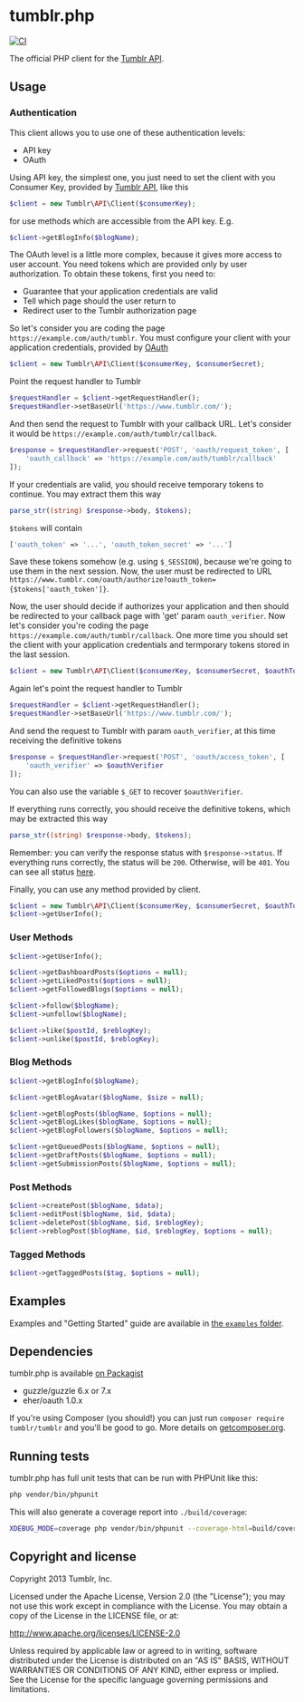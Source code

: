 # tumblr.php

[![CI](https://github.com/tumblr/tumblr.php/actions/workflows/ci.yaml/badge.svg)](https://github.com/tumblr/tumblr.php/actions/workflows/ci.yaml)

The official PHP client for the [Tumblr API](https://www.tumblr.com/docs/en/api/v2).

## Usage

### Authentication

This client allows you to use one of these authentication levels:

- API key
- OAuth

Using API key, the simplest one, you just need to set the client with you Consumer Key, provided by [Tumblr API](https://www.tumblr.com/oauth/apps), like this
``` php
$client = new Tumblr\API\Client($consumerKey);
```
for use methods which are accessible from the API key. E.g.
``` php
$client->getBlogInfo($blogName);
```
The OAuth level is a little more complex, because it gives more access to user account. You need tokens which are provided only by user authorization. To obtain these tokens, first you need to:

- Guarantee that your application credentials are valid
- Tell which page should the user return to
- Redirect user to the Tumblr authorization page

So let's consider you are coding the page `https://example.com/auth/tumblr`. You must configure your client with your application credentials, provided by [OAuth](https://www.tumblr.com/oauth/apps)
``` php
$client = new Tumblr\API\Client($consumerKey, $consumerSecret);
```
Point the request handler to Tumblr
``` php
$requestHandler = $client->getRequestHandler();
$requestHandler->setBaseUrl('https://www.tumblr.com/');
```
And then send the request to Tumblr with your callback URL. Let's consider it would be `https://example.com/auth/tumblr/callback`.
``` php
$response = $requestHandler->request('POST', 'oauth/request_token', [
    'oauth_callback' => 'https://example.com/auth/tumblr/callback'
]);
```
If your credentials are valid, you should receive temporary tokens to continue. You may extract them this way
``` php
parse_str((string) $response->body, $tokens);
```
`$tokens` will contain
``` php
['oauth_token' => '...', 'oauth_token_secret' => '...']
```
Save these tokens somehow (e.g. using `$_SESSION`), because we're going to use them in the next session. Now, the user must be redirected to URL `https://www.tumblr.com/oauth/authorize?oauth_token={$tokens['oauth_token']}`.

Now, the user should decide if authorizes your application and then should be redirected to your callback page with 'get' param `oauth_verifier`. Now let's consider you're coding the page `https://example.com/auth/tumblr/callback`. One more time you should set the client with your application credentials and termporary tokens stored in the last session.
``` php
$client = new Tumblr\API\Client($consumerKey, $consumerSecret, $oauthToken, $oauthTokenSecret);
```
Again let's point the request handler to Tumblr
``` php
$requestHandler = $client->getRequestHandler();
$requestHandler->setBaseUrl('https://www.tumblr.com/');
```
And send the request to Tumblr with param `oauth_verifier`, at this time receiving the definitive tokens
``` php
$response = $requestHandler->request('POST', 'oauth/access_token', [
    'oauth_verifier' => $oauthVerifier
]);
```
You can also use the variable `$_GET` to recover `$oauthVerifier`.

If everything runs correctly, you should receive the definitive tokens, which may be extracted this way
``` php
parse_str((string) $response->body, $tokens);
```
Remember: you can verify the response status with `$response->status`. If everything runs correctly, the status will be `200`. Otherwise, will be `401`. You can see all status [here](http://www.w3.org/Protocols/rfc2616/rfc2616-sec10.html).

Finally, you can use any method provided by client.
``` php
$client = new Tumblr\API\Client($consumerKey, $consumerSecret, $oauthToken, $oauthTokenSecret);
$client->getUserInfo();
```

### User Methods

``` php
$client->getUserInfo();

$client->getDashboardPosts($options = null);
$client->getLikedPosts($options = null);
$client->getFollowedBlogs($options = null);

$client->follow($blogName);
$client->unfollow($blogName);

$client->like($postId, $reblogKey);
$client->unlike($postId, $reblogKey);
```

### Blog Methods

``` php
$client->getBlogInfo($blogName);

$client->getBlogAvatar($blogName, $size = null);

$client->getBlogPosts($blogName, $options = null);
$client->getBlogLikes($blogName, $options = null);
$client->getBlogFollowers($blogName, $options = null);

$client->getQueuedPosts($blogName, $options = null);
$client->getDraftPosts($blogName, $options = null);
$client->getSubmissionPosts($blogName, $options = null);
```

### Post Methods

``` php
$client->createPost($blogName, $data);
$client->editPost($blogName, $id, $data);
$client->deletePost($blogName, $id, $reblogKey);
$client->reblogPost($blogName, $id, $reblogKey, $options = null);
```

### Tagged Methods

``` php
$client->getTaggedPosts($tag, $options = null);
```

## Examples

Examples and "Getting Started" guide are available in [the `examples` folder](examples). 

## Dependencies

tumblr.php is available [on Packagist](https://packagist.org/packages/tumblr/tumblr)

* guzzle/guzzle 6.x or 7.x
* eher/oauth 1.0.x

If you're using Composer (you should!) you can just run `composer require tumblr/tumblr` and you'll be good to go.
More details on [getcomposer.org](https://getcomposer.org/).

## Running tests

tumblr.php has full unit tests that can be run with PHPUnit like this:

``` bash
php vendor/bin/phpunit
```

This will also generate a coverage report into `./build/coverage`:

```bash
XDEBUG_MODE=coverage php vendor/bin/phpunit --coverage-html=build/coverage
```

## Copyright and license

Copyright 2013 Tumblr, Inc.

Licensed under the Apache License, Version 2.0 (the "License"); you may not
use this work except in compliance with the License. You may obtain a copy of
the License in the LICENSE file, or at:

http://www.apache.org/licenses/LICENSE-2.0

Unless required by applicable law or agreed to in writing, software
distributed under the License is distributed on an "AS IS" BASIS, WITHOUT
WARRANTIES OR CONDITIONS OF ANY KIND, either express or implied. See the
License for the specific language governing permissions and limitations.
